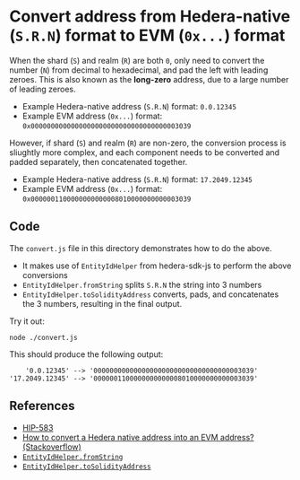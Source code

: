 # Convert address from Hedera-native (`S.R.N`) format to EVM (`0x...`) format

When the shard (`S`) and realm (`R`) are both `0`,
only need to convert the number (`N`)
from decimal to hexadecimal,
and pad the left with leading zeroes.
This is also known as the **long-zero** address,
due to a large number of leading zeroes.

- Example Hedera-native address (`S.R.N`) format: `0.0.12345`
- Example EVM address (`0x...`) format: `0x0000000000000000000000000000000000003039`

However, if shard (`S`) and realm (`R`) are non-zero,
the conversion process is sliughtly more complex,
and each component needs to be
converted and padded separately,
then concatenated together.

- Example Hedera-native address (`S.R.N`) format: `17.2049.12345`
- Example EVM address (`0x...`) format: `0x0000001100000000000008010000000000003039`

## Code

The `convert.js` file in this directory demonstrates how to do the above.

- It makes use of `EntityIdHelper` from hedera-sdk-js
  to perform the above conversions
- `EntityIdHelper.fromString`
  splits `S.R.N` the string into 3 numbers
- `EntityIdHelper.toSolidityAddress`
  converts, pads, and concatenates the 3 numbers,
  resulting in the final output.

Try it out:

```shell
node ./convert.js
```

This should produce the following output:

```text
    '0.0.12345' --> '0000000000000000000000000000000000003039'
'17.2049.12345' --> '0000001100000000000008010000000000003039'
```

## References

- [HIP-583](https://hips.hedera.com/hip/hip-583)
- [How to convert a Hedera native address into an EVM address? (Stackoverflow)](https://stackoverflow.com/q/76182970/194982)
- [`EntityIdHelper.fromString`](https://github.com/hashgraph/hedera-sdk-js/blob/d761dc49/src/EntityIdHelper.js#L195-L212)
- [`EntityIdHelper.toSolidityAddress`](https://github.com/hashgraph/hedera-sdk-js/blob/d761dc49/src/EntityIdHelper.js#L249-L259)
